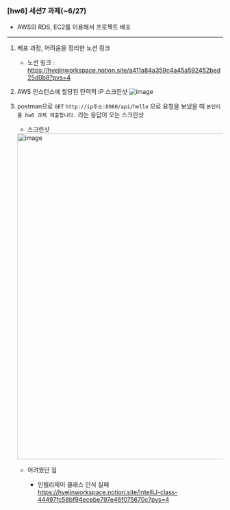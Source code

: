 ### [hw6] 세션7 과제(~6/27)
- AWS의 RDS, EC2를 이용해서 프로젝트 배포
---

1. 배포 과정, 어려움을 정리한 노션 링크
   - 노션 링크 : https://hyejinworkspace.notion.site/a411a84a359c4a45a592452bed25d0b8?pvs=4
2. AWS 인스턴스에 할당된 탄력적 IP 스크린샷
![image](https://github.com/HSU-Likelion-Backend-12th/team-3/assets/147326233/2bd2e2b3-f463-4286-b89d-ca7ea2229fd3)

4.  postman으로 `GET` `http://ip주소:8080/api/hello` 으로 요청을 보냈을 때 `본인이름 hw6 과제 제출합니다.` 라는 응답이 오는 스크린샷

      - 스크린샷
      <img width="761" alt="image" src="https://github.com/HSU-Likelion-Backend-12th/team-3/assets/147326233/659a83dc-5b73-4871-8e20-c89e79b7933a">


      - 어려웠던 점

        - 인텔리제이 클래스 인식 실패
          https://hyejinworkspace.notion.site/IntelliJ-class-44497fc58bf94ecebe797e46f075670c?pvs=4

       
